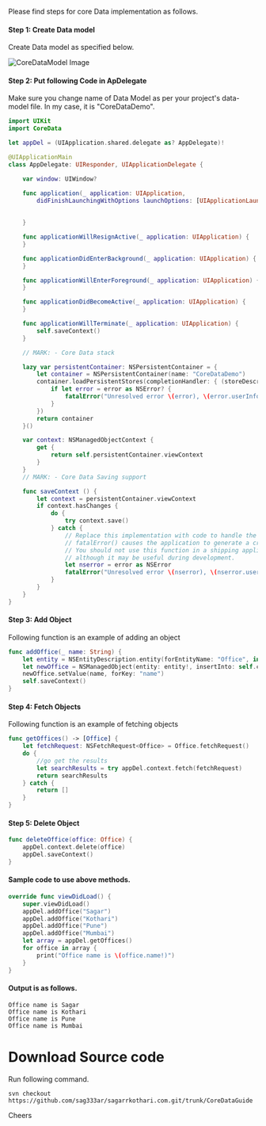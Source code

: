 Please find steps for core Data implementation as follows.

#### Step 1: Create Data model 

Create Data model as specified below.

![CoreDataModel Image](https://github.com/sag333ar/sagarrkothari.com/blob/master/CoreDataGuide/CoreDataModel.png?raw=true)

#### Step 2: Put following Code in ApDelegate

Make sure you change name of Data Model as per your project's data-model file.
In my case, it is "CoreDataDemo".

```swift
import UIKit
import CoreData

let appDel = (UIApplication.shared.delegate as? AppDelegate)!

@UIApplicationMain
class AppDelegate: UIResponder, UIApplicationDelegate {

	var window: UIWindow?

	func application(_ application: UIApplication, 
		didFinishLaunchingWithOptions launchOptions: [UIApplicationLaunchOptionsKey: Any]?) -> Bool {
		
		
	}

	func applicationWillResignActive(_ application: UIApplication) {
	}

	func applicationDidEnterBackground(_ application: UIApplication) {
	}

	func applicationWillEnterForeground(_ application: UIApplication) {
	}

	func applicationDidBecomeActive(_ application: UIApplication) {
	}

	func applicationWillTerminate(_ application: UIApplication) {
		self.saveContext()
	}

	// MARK: - Core Data stack

	lazy var persistentContainer: NSPersistentContainer = {
	    let container = NSPersistentContainer(name: "CoreDataDemo")
	    container.loadPersistentStores(completionHandler: { (storeDescription, error) in
	        if let error = error as NSError? {
	            fatalError("Unresolved error \(error), \(error.userInfo)")
	        }
	    })
	    return container
	}()

	var context: NSManagedObjectContext {
		get {
			return self.persistentContainer.viewContext
		}
	}
	// MARK: - Core Data Saving support

	func saveContext () {
	    let context = persistentContainer.viewContext
	    if context.hasChanges {
	        do {
	            try context.save()
	        } catch {
	            // Replace this implementation with code to handle the error appropriately.
	            // fatalError() causes the application to generate a crash log and terminate. 
	            // You should not use this function in a shipping application, 
	            // although it may be useful during development.
	            let nserror = error as NSError
	            fatalError("Unresolved error \(nserror), \(nserror.userInfo)")
	        }
	    }
	}
}
```

#### Step 3: Add Object

Following function is an example of adding an object

```swift
func addOffice(_ name: String) {
	let entity = NSEntityDescription.entity(forEntityName: "Office", in: self.context)
	let newOffice = NSManagedObject(entity: entity!, insertInto: self.context)
	newOffice.setValue(name, forKey: "name")
	self.saveContext()
}
```

#### Step 4: Fetch Objects

Following function is an example of fetching objects

```swift
func getOffices() -> [Office] {
	let fetchRequest: NSFetchRequest<Office> = Office.fetchRequest()
	do {
		//go get the results
		let searchResults = try appDel.context.fetch(fetchRequest)
		return searchResults
	} catch {
		return []
	}
}
```

#### Step 5: Delete Object

```swift
func deleteOffice(office: Office) {
	appDel.context.delete(office)
	appDel.saveContext()
}
```

#### Sample code to use above methods.

```swift
override func viewDidLoad() {
	super.viewDidLoad()
	appDel.addOffice("Sagar")
	appDel.addOffice("Kothari")
	appDel.addOffice("Pune")
	appDel.addOffice("Mumbai")
	let array = appDel.getOffices()
	for office in array {
		print("Office name is \(office.name!)")
	}
}
```

#### Output is as follows.

```
Office name is Sagar
Office name is Kothari
Office name is Pune
Office name is Mumbai
```

# Download Source code

Run following command.

```
svn checkout https://github.com/sag333ar/sagarrkothari.com.git/trunk/CoreDataGuide
```

Cheers
